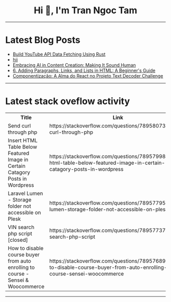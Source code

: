 <h1 align="center">Hi 👋, I'm Tran Ngoc Tam</h1>

---

# Latest Blog Posts 
<!-- BLOG-POST-LIST:START -->
- [Build YouTube API Data Fetching Using Rust](https://dev.to/francescoxx/build-youtube-api-data-fetching-using-rust-2713)
- [hii](https://dev.to/wesley_gianan_65f64c1ee8d/hii-1fd2)
- [Embracing AI in Content Creation: Making It Sound Human](https://dev.to/erza_kuru/embracing-ai-in-content-creation-making-it-sound-human-4k1c)
- [6. Adding Paragraphs, Links, and Lists in HTML: A Beginner&#39;s Guide](https://dev.to/areeb_anwar_813df06ee1124/6-adding-paragraphs-links-and-lists-in-html-a-beginners-guide-5607)
- [Componentização: A Alma do React no Projeto Text Decoder Challenge](https://dev.to/vania_gomes/componentizacao-a-alma-do-react-no-projeto-text-decoder-challenge-1nk6)
<!-- BLOG-POST-LIST:END -->

---

# Latest stack oveflow activity
<table>
  <tr><th>Title</th><th>Link</th></tr>
  <!-- STACKOVERFLOW:START --><tr><td>Send curl through php</td><td>https://stackoverflow.com/questions/78958073/send-curl-through-php</td></tr><tr><td>Insert HTML Table Below Featured Image in Certain Catagory Posts in Wordpress</td><td>https://stackoverflow.com/questions/78957998/insert-html-table-below-featured-image-in-certain-catagory-posts-in-wordpress</td></tr><tr><td>Laravel Lumen - Storage folder not accessible on Plesk</td><td>https://stackoverflow.com/questions/78957795/laravel-lumen-storage-folder-not-accessible-on-plesk</td></tr><tr><td>VIN search php script [closed]</td><td>https://stackoverflow.com/questions/78957737/vin-search-php-script</td></tr><tr><td>How to disable course buyer from auto enrolling to course - Sensei &amp; Woocommerce</td><td>https://stackoverflow.com/questions/78957689/how-to-disable-course-buyer-from-auto-enrolling-to-course-sensei-woocommerce</td></tr><!-- STACKOVERFLOW:END -->
</table>

---


